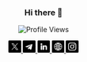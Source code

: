 <h3 align="center">Hi there 👋</h3>

<p align="center">
  <img src="https://komarev.com/ghpvc/?username=hafiscp&style=for-the-badge" alt="Profile Views">
</p>

<p align="center">
<a href="https://twitter.com/hafiscp">
      <img src="./assets/twitter.png" alt="Twitter" height="25px" />
    </a>
<a href="https://t.me/hafis_cp/">
      <img src="./assets/telegram.png" alt="Telegram" height="25px" />
    </a>
<a href="https://www.linkedin.com/in/hafiscp/"
      ><img src="./assets/linkedin.png" alt="LinkedIn" height="25px" />
      </a>
<a href="https://hafiscp.github.io/PyPortfolio/"
      ><img src="./assets/web.png" alt="LinkedIn" height="25px" />
      </a>
<a href="https://www.instagram.com/hafis_cp/">
      <img src="./assets/instagram.png" alt="Instagram" height="25px" />
    </a>
</p>
